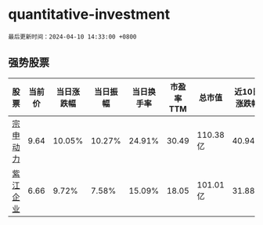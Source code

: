 # quantitative-investment

`最后更新时间：2024-04-10 14:33:00 +0800`

## 强势股票

|股票|当前价|当日涨跌幅|当日振幅|当日换手率|市盈率TTM|总市值|近10日涨跌幅|
|----|----|----|----|----|----|----|----|
|[宗申动力](https://xueqiu.com/S/SZ001696)|9.64|10.05%|10.27%|24.91%|30.49|110.38亿|40.94%|
|[紫江企业](https://xueqiu.com/S/SH600210)|6.66|9.72%|7.58%|15.09%|18.05|101.01亿|31.88%|
